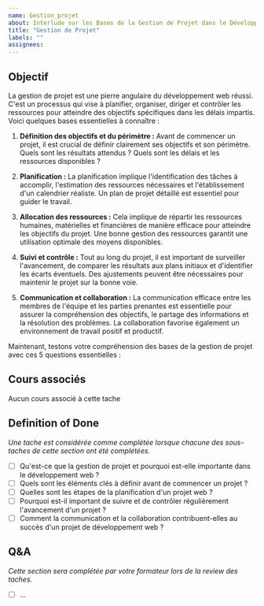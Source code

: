 ```yaml
---
name: Gestion_projet
about: Interlude sur les Bases de la Gestion de Projet dans le Développement Web
title: "Gestion de Projet"
labels: ""
assignees:
---
```


## Objectif

La gestion de projet est une pierre angulaire du développement web réussi. C'est un processus qui vise à planifier, organiser, diriger et contrôler les ressources pour atteindre des objectifs spécifiques dans les délais impartis. Voici quelques bases essentielles à connaître :



1. **Définition des objectifs et du périmètre :** Avant de commencer un projet, il est crucial de définir clairement ses objectifs et son périmètre. Quels sont les résultats attendus ? Quels sont les délais et les ressources disponibles ?

2. **Planification :** La planification implique l'identification des tâches à accomplir, l'estimation des ressources nécessaires et l'établissement d'un calendrier réaliste. Un plan de projet détaillé est essentiel pour guider le travail.

3. **Allocation des ressources :** Cela implique de répartir les ressources humaines, matérielles et financières de manière efficace pour atteindre les objectifs du projet. Une bonne gestion des ressources garantit une utilisation optimale des moyens disponibles.

4. **Suivi et contrôle :** Tout au long du projet, il est important de surveiller l'avancement, de comparer les résultats aux plans initiaux et d'identifier les écarts éventuels. Des ajustements peuvent être nécessaires pour maintenir le projet sur la bonne voie.

5. **Communication et collaboration :** La communication efficace entre les membres de l'équipe et les parties prenantes est essentielle pour assurer la compréhension des objectifs, le partage des informations et la résolution des problèmes. La collaboration favorise également un environnement de travail positif et productif.

Maintenant, testons votre compréhension des bases de la gestion de projet avec ces 5 questions essentielles :



## Cours associés

Aucun cours associé à cette tache


## Definition of Done

_Une tache est considérée comme complétée lorsque chacune des sous-taches de cette section ont été complétées._

- [ ] Qu'est-ce que la gestion de projet et pourquoi est-elle importante dans le développement web ?
- [ ] Quels sont les éléments clés à définir avant de commencer un projet ?
- [ ] Quelles sont les étapes de la planification d'un projet web ?
- [ ] Pourquoi est-il important de suivre et de contrôler régulièrement l'avancement d'un projet ?
- [ ] Comment la communication et la collaboration contribuent-elles au succès d'un projet de développement web ?

## Q&A

_Cette section sera complétée par votre formateur lors de la review des taches._

- [ ] ...
